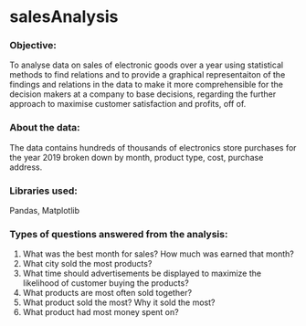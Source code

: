 # salesAnalysis

### Objective:
  To analyse data on sales of electronic goods over a year using statistical methods to find relations and to provide a graphical representaiton of the findings and relations in the data to make it more comprehensible for the decision makers at a company to base decisions, regarding the further approach to maximise customer satisfaction and profits, off of.
  
  
### About the data: 
  The data contains hundreds of thousands of electronics store purchases for the year 2019 broken down by month, product type, cost, purchase address.
 

### Libraries used: 
  Pandas, Matplotlib
  
  
### Types of questions answered from the analysis:
1. What was the best month for sales? How much was earned that month?
2. What city sold the most products?
3. What time should advertisements be displayed to maximize the likelihood of customer buying the products?
4. What products are most often sold together?
5. What product sold the most? Why it sold the most?
6. What product had most money spent on?
